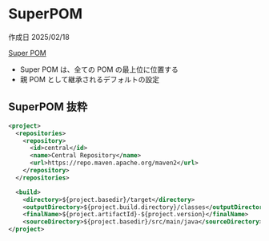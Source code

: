 # SuperPOM

作成日 2025/02/18

[Super POM](https://maven.apache.org/ref/3.9.9/maven-model-builder/super-pom.html)

- Super POM は、全ての POM の最上位に位置する
- 親 POM として継承されるデフォルトの設定

## SuperPOM 抜粋

```xml
<project>
  <repositories>
    <repository>
      <id>central</id>
      <name>Central Repository</name>
      <url>https://repo.maven.apache.org/maven2</url>
    </repository>
  </repositories>

  <build>
    <directory>${project.basedir}/target</directory>
    <outputDirectory>${project.build.directory}/classes</outputDirectory>
    <finalName>${project.artifactId}-${project.version}</finalName>
    <sourceDirectory>${project.basedir}/src/main/java</sourceDirectory>
</project>
```

